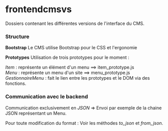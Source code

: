 frontendcmsvs
=============

Dossiers contenant les différentes versions de l'interface du CMS.

### Structure
**Bootstrap**
Le CMS utilise Bootstrap pour le CSS et l'ergonomie

**Prototypes**
Utilisation de trois prototypes pour le moment : 

*Item* : représente un élément d'un menu ==> item_prototype.js<br/>
*Menu* : représente un menu d'un site ==> menu_prototype.js<br/>
*GestionnaireMenu* : fait le lien entre les prototypes et le DOM via des fonctions.<br/>

### Communication avec le backend

Communication exclusivement en *JSON* => Envoi par exemple de la chaine JSON représentant un Menu.

Pour toute modification du format : Voir les méthodes *to_json* et *from_json*.



